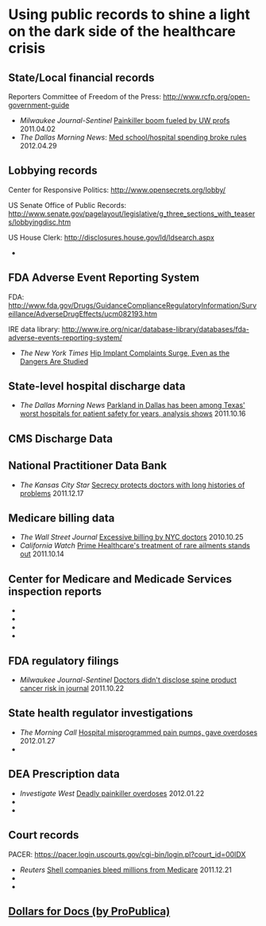 Using public records to shine a light on the dark side of the healthcare crisis
====================

State/Local financial records
----------
Reporters Committee of Freedom of the Press: http://www.rcfp.org/open-government-guide

* _Milwaukee Journal-Sentinel_ [Painkiller boom fueled by UW profs](http://www.jsonline.com/watchdog/watchdogreports/119130114.html) 2011.04.02
* _The Dallas Morning News_: [Med school/hospital spending broke rules](http://www.dallasnews.com/investigations/headlines/20120429-utsw-spending-broke-rules.ece) 2012.04.29


Lobbying records
------------
Center for Responsive Politics: http://www.opensecrets.org/lobby/

US Senate Office of Public Records: http://www.senate.gov/pagelayout/legislative/g_three_sections_with_teasers/lobbyingdisc.htm

US House Clerk: http://disclosures.house.gov/ld/ldsearch.aspx

* 

FDA Adverse Event Reporting System
---------
FDA: http://www.fda.gov/Drugs/GuidanceComplianceRegulatoryInformation/Surveillance/AdverseDrugEffects/ucm082193.htm

IRE data library: http://www.ire.org/nicar/database-library/databases/fda-adverse-events-reporting-system/
* _The New York Times_ [Hip Implant Complaints Surge, Even as the Dangers Are Studied](http://www.nytimes.com/2011/08/23/business/complaints-soar-on-hip-implants-as-dangers-are-studied.html?_r=2&pagewanted=1)

State-level hospital discharge data
------------
* _The Dallas Morning News_ [Parkland in Dallas has been among Texas' worst hospitals for patient safety for years, analysis shows](http://www.dallasnews.com/investigations/patient-safety/headlines/20111015-parkland-in-dallas-has-been-among-texas-worst-hospitals-for-patient-safety-for-years-analysis-shows.ece) 2011.10.16


CMS Discharge Data
-----------


National Practitioner Data Bank
------------
* _The Kansas City Star_ [Secrecy protects doctors with long histories of problems](http://www.kansascity.com/2011/12/17/3325411/secrecy-protects-problem-doctors.html) 2011.12.17


Medicare billing data
--------------
* _The Wall Street Journal_ [Excessive billing by NYC doctors](http://online.wsj.com/article/SB10001424052748704696304575538112856615900-search.html) 2010.10.25
* _California Watch_ [Prime Healthcare's treatment of rare ailments stands out](http://californiawatch.org/health-and-welfare/prime-healthcares-treatment-rare-ailments-stands-out-13021) 2011.10.14

Center for Medicare and Medicade Services inspection reports
--------------
* 
* 
* 
* 

FDA regulatory filings
-------------------
* _Milwaukee Journal-Sentinel_ [Doctors didn't disclose spine product cancer risk in journal](http://www.jsonline.com/watchdog/watchdogreports/doctors-didnt-disclose-spine-product-cancer-risk-in-journal-132391068.html) 2011.10.22


State health regulator investigations
---------------
* _The Morning Call_ [Hospital misprogrammed pain pumps, gave overdoses](http://articles.mcall.com/2012-01-27/news/mc-bethlehem-stlukes-overdose-20120126_1_overdose-medical-errors-patients) 2012.01.27
* 




DEA Prescription data
------------
* _Investigate West_ [Deadly painkiller overdoses](http://www.invw.org/prescription-epidemic) 2012.01.22
* 
* 

Court records
------------
PACER: https://pacer.login.uscourts.gov/cgi-bin/login.pl?court_id=00IDX
* _Reuters_ [Shell companies bleed millions from Medicare](http://www.reuters.com/article/2011/12/21/us-shellcompanies-medicare-idUSTRE7BK0PY20111221) 2011.12.21
* 
* 

[Dollars for Docs (by ProPublica)](http://www.propublica.org/series/dollars-for-docs)
-----------------

